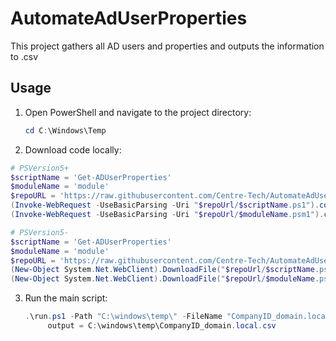 # AutomateAdUserProperties

This project gathers all AD users and properties and outputs the information to .csv

## Usage

1. Open PowerShell and navigate to the project directory:

    ```powershell
    cd C:\Windows\Temp
    ```
2. Download code locally:

```powershell
# PSVersion5+
$scriptName = 'Get-ADUserProperties'
$moduleName = 'module'
$repoURL = 'https://raw.githubusercontent.com/Centre-Tech/AutomateAdUserProperties/master'
(Invoke-WebRequest -UseBasicParsing -Uri "$repoUrl/$scriptName.ps1").content | Out-File "$scriptName.ps1"; (Get-Content "$scriptName.ps1") | Set-Content "$scriptName.ps1"
(Invoke-WebRequest -UseBasicParsing -Uri "$repoUrl/$moduleName.psm1").content | Out-File "$moduleName.psm1"; (Get-Content "$moduleName.psm1") | Set-Content "$moduleName.psm1"
```

```powershell
# PSVersion5-
$scriptName = 'Get-ADUserProperties'
$moduleName = 'module'
$repoURL = 'https://raw.githubusercontent.com/Centre-Tech/AutomateAdUserProperties/master'
(New-Object System.Net.WebClient).DownloadFile("$repoUrl/$scriptName.ps1", "C:\Windows\Temp\$scriptName.ps1")
(New-Object System.Net.WebClient).DownloadFile("$repoUrl/$moduleName.psm1", "C:\Windows\Temp\$moduleName.psm1")
```

3. Run the main script:

    ```powershell
    .\run.ps1 -Path "C:\windows\temp\" -FileName "CompanyID_domain.local"
         output = C:\windows\temp\CompanyID_domain.local.csv
    ```


